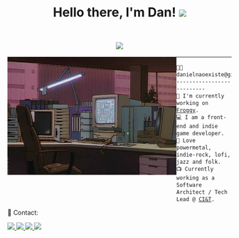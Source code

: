 <h1 align="center">Hello there, I'm Dan! <img src="https://i.giphy.com/media/hvRJCLFzcasrR4ia7z/giphy.webp" width="30"></h1>
 
<br/>

<p align="center">
  <a href="https://github.com/DenverCoder1/readme-typing-svg"><img src="https://readme-typing-svg.herokuapp.com?lines=Front-end+Developer;Indie+Game+Developer;Musician&center=true&width=380&height=45&color=F769C2"></a>
</p>

<img align="left" src="https://raw.githubusercontent.com/danielnaoexiste/danielnaoexiste/master/golden-boy-computer.jpg" alt="Golden Boy (1995) - Computer" width="380px" height='265px' />

<hr>

<pre><code>👨‍💻 danielnaoexiste@github
--------------------------
🚀 I'm currently working on <a href='http://froggy.dangazzaneo.dev' target="_blank">Froggy</a>.
💻 I am a front-end and indie game developer.
🎵 Love powermetal, indie-rock, lofi, jazz and folk.
📺 Currently working as a Software Architect / Tech Lead @ <a href='https://ciandt.com' target="_blank">CI&T</a>.
</code></pre>

<p align="left">
  💌 Contact:
</p>

<p align="left">
  <a href="mailto:danieldenardo1@gmail.com" target="_blank" alt="Gmail">
    <img src="https://img.shields.io/badge/-Gmail-FF0000?style=for-the-badge&labelColor=FF0000&logo=gmail&logoColor=white&link=mailto:danieldenardo1@gmail.com" />
  </a>
  <a href="https://linkedin.com/in/dangazzaneo" target="_blank" alt="Linkedin">
    <img src="https://img.shields.io/badge/-Linkedin-0e76a8?style=for-the-badge&logo=Linkedin&logoColor=white&link=https://linkedin.com/in/dangazzaneo" />
  </a>
  <a href="https://dangazzaneo.dev" target="_blank" alt="Portfolio">
    <img src="https://img.shields.io/badge/-Portfolio-DF0174?style=for-the-badge&logo=github&logoColor=white&link=https://dangazzaneo.dev" />
  </a>
   <a href="https://cv.dangazzaneo.dev" target="_blank" alt="Portfolio">
    <img src="https://img.shields.io/badge/-CV-282d34?style=for-the-badge&logo=nextdotjs&logoColor=white&link=https://cv.dangazzaneo.dev" />
  </a>
</p>  
